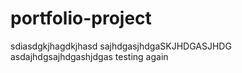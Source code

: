 # portfolio-project
sdiasdgkjhagdkjhasd
sajhdgasjhdgaSKJHDGASJHDG
asdajhdgsajhdgashjdgas
testing again